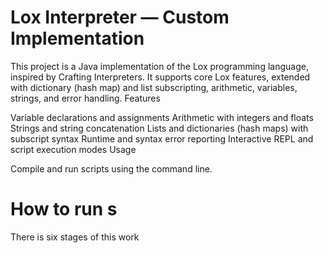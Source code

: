 # Lox Interpreter — Custom Implementation

This project is a Java implementation of the Lox programming language, inspired by Crafting Interpreters. It supports core Lox features, extended with dictionary (hash map) and list subscripting, arithmetic, variables, strings, and error handling.
Features

Variable declarations and assignments
Arithmetic with integers and floats
Strings and string concatenation
Lists and dictionaries (hash maps) with subscript syntax
Runtime and syntax error reporting
Interactive REPL and script execution modes
Usage

Compile and run scripts using the command line.

# How to run s
There is six stages of this work 

